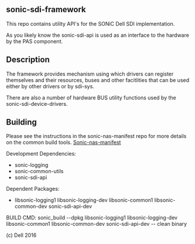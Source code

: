 sonic-sdi-framework
-------------------
This repo contains utility API's for the SONiC Dell SDI implementation. 

As you likely know the sonic-sdi-api is used as an interface to the hardware by the PAS component.

Description
-----------
The framework provides mechanism using which drivers can register themselves and their resources, buses and other facitlities that can be used either by other drivers or by sdi-sys. 

There are also a number of hardware BUS utility functions used by the sonic-sdi-device-drivers.

Building
--------
Please see the instructions in the sonic-nas-manifest repo for more details on the common build tools.  [Sonic-nas-manifest](https://github.com/Azure/sonic-nas-manifest)

Development Dependencies:
 - sonic-logging 
 - sonic-common-utils
 - sonic-sdi-api

Dependent Packages:

 - libsonic-logging1 libsonic-logging-dev libsonic-common1 libsonic-common-dev  sonic-sdi-api-dev

BUILD CMD: sonic_build --dpkg libsonic-logging1 libsonic-logging-dev libsonic-common1 libsonic-common-dev  sonic-sdi-api-dev -- clean binary

(c) Dell 2016
